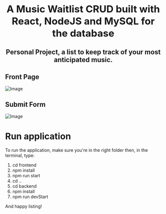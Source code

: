 ## **<h2 align="center">A Music Waitlist CRUD built with React, NodeJS and MySQL for the database</h2>**

<h2 align="center"> 
       Personal Project, a list to keep track of your most anticipated music.
</h2>

## Front Page

![Image](https://i.imgur.com/sKp1kNM.png)

## Submit Form

![Image](https://i.imgur.com/r5ViCAT.png)

# Run application

To run the application, make sure you're in the right folder then, in the terminal, type:

1. cd frontend
2. npm install
3. npm run start
4. cd ..
5. cd backend
6. npm install
7. npm run devStart

And happy listing!
